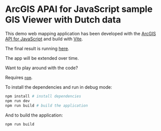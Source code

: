 # ArcGIS APAI for JavaScript sample GIS Viewer with Dutch data

This demo web mapping application has been developed with the [ArcGIS API for JavaScript](https://developers.arcgis.com/javascript/latest/) and build with [Vite](https://vitejs.dev/).

The final result is running [here](https://twiav.nl/nl/arcgis/viewer/).

The app will be extended over time.

Want to play around with the code?

Requires [`npm`](https://www.npmjs.com/).

To install the dependencies and run in debug mode:

```bash
npm install # install dependencies
npm run dev
npm run build # build the application
```

And to build the application:

```bash
npm run build
```
